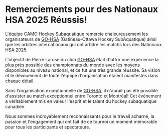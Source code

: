 # Remerciements pour des Nationaux HSA 2025 Réussis!

L'équipe CAMO Hockey Subaquatique remercie chaleureusement les organisateurs de [GO-HSA](http://go-hsa.ca) (Gatineau-Ottawa Hockey SubAquatique) ainsi que les arbitres internationaux qui ont arbitré les matchs lors des Nationaux HSA 2025.

L'objectif de Pierre Larose du club [GO-HSA](http://go-hsa.ca) était d'offrir une expérience la plus près possible des championnats du monde avec les moyens disponibles au niveau national, et ce fut une très grande réussite. Sa vision et le dévouement de toute l'équipe d'organisation étaient manifestes dans chaque détail.

Sans l'organisation exceptionnelle de [GO-HSA](http://go-hsa.ca), il n'aurait pas été possible d'assister au match exceptionnel entre Toronto et Montréal! Cet événement a véritablement mis en valeur l'esprit et le talent du hockey subaquatique canadien.

Nous sommes incroyablement reconnaissants pour le travail acharné, la passion et l'engagement qui ont fait de ce tournoi un moment mémorable pour tous les participants et spectateurs.
